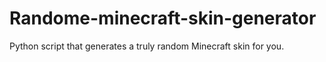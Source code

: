 # Randome-minecraft-skin-generator
Python script that generates a truly random Minecraft skin for you.
